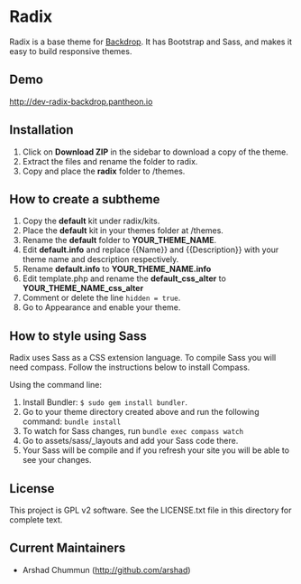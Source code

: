 # Radix

Radix is a base theme for [Backdrop](http://backdropcms.org). It has Bootstrap and Sass, and makes it easy to build responsive themes.

## Demo

http://dev-radix-backdrop.pantheon.io

## Installation

1. Click on **Download ZIP** in the sidebar to download a copy of the theme.
2. Extract the files and rename the folder to radix.
3. Copy and place the **radix** folder to /themes.

## How to create a subtheme

1. Copy the **default** kit under radix/kits.
2. Place the **default** kit in your themes folder at /themes.
3. Rename the **default** folder to **YOUR_THEME_NAME**.
4. Edit **default.info** and replace {{Name}} and {{Description}} with your theme name and description respectively.
5. Rename **default.info** to **YOUR_THEME_NAME.info**
6. Edit template.php and rename the **default_css_alter** to **YOUR_THEME_NAME_css_alter**
7. Comment or delete the line ```hidden = true```.
8. Go to Appearance and enable your theme.

## How to style using Sass

Radix uses Sass as a CSS extension language. To compile Sass you will need compass. Follow the instructions below to install Compass.

Using the command line:

1. Install Bundler: ```$ sudo gem install bundler```.
2. Go to your theme directory created above and run the following command: ```bundle install```
3. To watch for Sass changes, run ```bundle exec compass watch```
4. Go to assets/sass/_layouts and add your Sass code there.
5. Your Sass will be compile and if you refresh your site you will be able to see your changes.

## License

This project is GPL v2 software. See the LICENSE.txt file in this directory for complete text.

## Current Maintainers

* Arshad Chummun (http://github.com/arshad)

